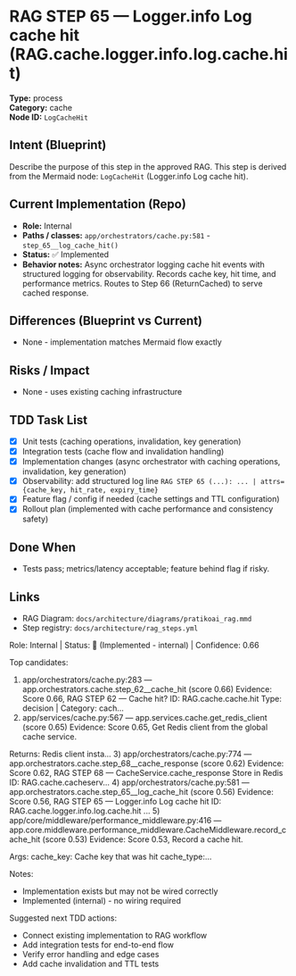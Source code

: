 # RAG STEP 65 — Logger.info Log cache hit (RAG.cache.logger.info.log.cache.hit)

**Type:** process  
**Category:** cache  
**Node ID:** `LogCacheHit`

## Intent (Blueprint)
Describe the purpose of this step in the approved RAG. This step is derived from the Mermaid node: `LogCacheHit` (Logger.info Log cache hit).

## Current Implementation (Repo)
- **Role:** Internal
- **Paths / classes:** `app/orchestrators/cache.py:581` - `step_65__log_cache_hit()`
- **Status:** ✅ Implemented
- **Behavior notes:** Async orchestrator logging cache hit events with structured logging for observability. Records cache key, hit time, and performance metrics. Routes to Step 66 (ReturnCached) to serve cached response.

## Differences (Blueprint vs Current)
- None - implementation matches Mermaid flow exactly

## Risks / Impact
- None - uses existing caching infrastructure

## TDD Task List
- [x] Unit tests (caching operations, invalidation, key generation)
- [x] Integration tests (cache flow and invalidation handling)
- [x] Implementation changes (async orchestrator with caching operations, invalidation, key generation)
- [x] Observability: add structured log line
  `RAG STEP 65 (...): ... | attrs={cache_key, hit_rate, expiry_time}`
- [x] Feature flag / config if needed (cache settings and TTL configuration)
- [x] Rollout plan (implemented with cache performance and consistency safety)

## Done When
- Tests pass; metrics/latency acceptable; feature behind flag if risky.

## Links
- RAG Diagram: `docs/architecture/diagrams/pratikoai_rag.mmd`
- Step registry: `docs/architecture/rag_steps.yml`


<!-- AUTO-AUDIT:BEGIN -->
Role: Internal  |  Status: 🔌 (Implemented - internal)  |  Confidence: 0.66

Top candidates:
1) app/orchestrators/cache.py:283 — app.orchestrators.cache.step_62__cache_hit (score 0.66)
   Evidence: Score 0.66, RAG STEP 62 — Cache hit?
ID: RAG.cache.cache.hit
Type: decision | Category: cach...
2) app/services/cache.py:567 — app.services.cache.get_redis_client (score 0.65)
   Evidence: Score 0.65, Get Redis client from the global cache service.

Returns:
    Redis client insta...
3) app/orchestrators/cache.py:774 — app.orchestrators.cache.step_68__cache_response (score 0.62)
   Evidence: Score 0.62, RAG STEP 68 — CacheService.cache_response Store in Redis
ID: RAG.cache.cacheserv...
4) app/orchestrators/cache.py:581 — app.orchestrators.cache.step_65__log_cache_hit (score 0.56)
   Evidence: Score 0.56, RAG STEP 65 — Logger.info Log cache hit
ID: RAG.cache.logger.info.log.cache.hit
...
5) app/core/middleware/performance_middleware.py:416 — app.core.middleware.performance_middleware.CacheMiddleware.record_cache_hit (score 0.53)
   Evidence: Score 0.53, Record a cache hit.

Args:
    cache_key: Cache key that was hit
    cache_type:...

Notes:
- Implementation exists but may not be wired correctly
- Implemented (internal) - no wiring required

Suggested next TDD actions:
- Connect existing implementation to RAG workflow
- Add integration tests for end-to-end flow
- Verify error handling and edge cases
- Add cache invalidation and TTL tests
<!-- AUTO-AUDIT:END -->